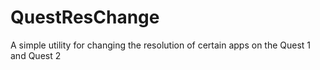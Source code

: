 # QuestResChange
A simple utility for changing the resolution of certain apps on the Quest 1 and Quest 2

